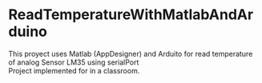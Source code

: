 # ReadTemperatureWithMatlabAndArduino

This proyect uses Matlab (AppDesigner) and Arduito for read temperature of analog Sensor LM35 using serialPort <br>
Project implemented for in a classroom.

